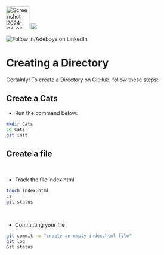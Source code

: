 <img width="62" alt="Screenshot 2024-04-06 022623" src="https://github.com/fadarboye/Intro-To-Git/assets/130584349/4878512e-0d52-4bc9-ade5-ec2700a59a6c">
<a href="https://www.linkedin.com/in/adeboye-famurewa-700b9426/"><img src="https://img.shields.io/badge/LinkedIn-0077B5?style=for-the-badge&logo=linkedin&logoColor=white"></a> 

![](https://img.shields.io/badge/Follow%20%ad-1.4k-blue?logo=linkedin&style=social "Follow in/Adeboye on LinkedIn") 

# Creating a Directory

Certainly! To create a Directory on GitHub, follow these steps:

## Create a Cats

- Run the command below:

```sh
mkdir Cats
cd Cats
git init
```

## Create a file
<br/>

- Track the file index.html
```sh
touch index.html
Ls
git status
```   
<br/>

- Committing your file
   
```sh
git commit -m "create an empty index.html file"
git log
Git status
```
